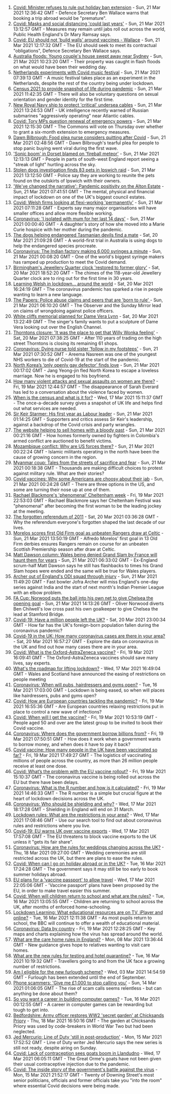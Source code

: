 1. [Covid: Minister refuses to rule out holiday ban extension](https://www.bbc.co.uk/news/uk-56475666) - Sun, 21 Mar 2021 12:36:42 GMT - Defence Secretary Ben Wallace warns that booking a trip abroad would be "premature".
1. [Covid: Masks and social distancing 'could last years'](https://www.bbc.co.uk/news/uk-56475807) - Sun, 21 Mar 2021 13:12:57 GMT - Measures may remain until jabs roll out across the world, Public Health England's Dr Mary Ramsay says.
1. [Covid: EU should not 'build walls' around vaccines - Wallace](https://www.bbc.co.uk/news/uk-56475262) - Sun, 21 Mar 2021 12:17:32 GMT - The EU should seek to meet its contractual "obligations", Defence Secretary Ben Wallace says.
1. [Australia floods: Young couple's house swept away near Sydney](https://www.bbc.co.uk/news/world-australia-56473115) - Sun, 21 Mar 2021 10:23:20 GMT - Their property was caught in flash floods on what would have been their wedding day.
1. [Netherlands experiments with Covid music festival](https://www.bbc.co.uk/news/world-europe-56462200) - Sun, 21 Mar 2021 07:39:13 GMT - A music festival takes place as an experiment in the Netherlands, despite the rest of the country being under lockdown.
1. [Census 2021 to provide snapshot of life during pandemic](https://www.bbc.co.uk/news/uk-56458568) - Sun, 21 Mar 2021 11:42:35 GMT - There will also be voluntary questions on sexual orientation and gender identity for the first time.
1. [New Royal Navy ship to protect 'critical' undersea cables](https://www.bbc.co.uk/news/uk-56472655) - Sun, 21 Mar 2021 13:24:53 GMT - UK intelligence recently warned of Russian submarines "aggressively operating" near Atlantic cables.
1. [Covid: Tory MPs question renewal of emergency powers](https://www.bbc.co.uk/news/uk-politics-56475252) - Sun, 21 Mar 2021 12:15:30 GMT - The Commons will vote on Thursday over whether to grant a six-month extension to emergency measures.
1. [Dawn Bilbrough: Food plea nurse considers quitting after Covid](https://www.bbc.co.uk/news/uk-56472115) - Sun, 21 Mar 2021 02:48:56 GMT - Dawn Bilbrough's tearful plea for people to stop panic buying went viral during the first wave.
1. ['Sonic boom' in Dorset blamed on 'fireball meteor'](https://www.bbc.co.uk/news/uk-england-56475333) - Sun, 21 Mar 2021 12:13:13 GMT - People in parts of south-west England report seeing a "streak of light" hurtling across the sky.
1. [Stolen dogs investigation finds 83 pets in Ipswich raid](https://www.bbc.co.uk/news/uk-england-suffolk-56475355) - Sun, 21 Mar 2021 13:12:50 GMT - Police say they are working to reunite the pets found on the outskirts of Ipswich with their owners.
1. ['We've changed the narrative': Pandemic positivity on the Alton Estate](https://www.bbc.co.uk/news/uk-england-london-56413821) - Sun, 21 Mar 2021 07:41:51 GMT - The mental, physical and financial impact of lockdown on one of the UK's biggest council estates.
1. [Covid: Welsh firms looking at flexi-working 'permanently'](https://www.bbc.co.uk/news/uk-wales-56377442) - Sun, 21 Mar 2021 07:11:28 GMT - Experts say many major organisations will have smaller offices and allow more flexible working.
1. [Coronavirus: 'I isolated with mum for her last 14 days'](https://www.bbc.co.uk/news/uk-northern-ireland-56462690) - Sun, 21 Mar 2021 00:00:40 GMT - A daughter's story of how she moved into a Marie Curie hospice with her mother during the pandemic.
1. [The dogs helping endangered Tasmanian devils find a mate](https://www.bbc.co.uk/news/world-australia-55991061) - Sat, 20 Mar 2021 21:09:28 GMT - A world-first trial in Australia is using dogs to help the endangered species procreate.
1. [Coronavirus: The Indian factory making 6,000 syringes a minute](https://www.bbc.co.uk/news/world-asia-india-56456232) - Sun, 21 Mar 2021 00:08:20 GMT - One of the world's biggest syringe makers has ramped up production to meet the Covid demand.
1. [Birmingham's Jewellery Quarter clock 'restored to former glory'](https://www.bbc.co.uk/news/uk-england-birmingham-56468896) - Sat, 20 Mar 2021 18:52:20 GMT - The chimes of the 118-year-old Jewellery Quarter clock are to ring out for the first time in 30 years.
1. [Learning Welsh in lockdown... around the world](https://www.bbc.co.uk/news/world-56470914) - Sat, 20 Mar 2021 16:24:19 GMT - The coronavirus pandemic has sparked a rise in people wanting to learn a new language.
1. [The Papers: Police abuse claims and peers that are 'born to rule' ](https://www.bbc.co.uk/news/blogs-the-papers-56472513) - Sun, 21 Mar 2021 06:10:20 GMT - The Observer and the Sunday Mirror lead on claims of wrongdoing against police officers.
1. [White cliffs memorial planned for Dame Vera Lynn](https://www.bbc.co.uk/news/uk-england-56467933) - Sat, 20 Mar 2021 13:22:49 GMT - The singer's family wants to put a sculpture of Dame Vera looking out over the English Channel.
1. [Thorntons closure: 'It was the place to get that Willy Wonka feeling'](https://www.bbc.co.uk/news/uk-england-south-yorkshire-56426059) - Sat, 20 Mar 2021 07:38:25 GMT - After 110 years of trading on the high street Thorntons is closing its remaining 61 shops.
1. [Coronavirus: Dying nurse told sister 'follow in my footsteps'](https://www.bbc.co.uk/news/uk-england-birmingham-56377782) - Sun, 21 Mar 2021 07:30:52 GMT - Areema Nasreen was one of the youngest NHS workers to die of Covid-19 at the start of the pandemic.
1. [North Korea’s ‘only openly gay defector’ finds love](https://www.bbc.co.uk/news/world-asia-56323825) - Sun, 21 Mar 2021 00:17:02 GMT - Jang Yeong-jin fled North Korea to escape a loveless marriage. Now he is engaged to his boyfriend.
1. [How many violent attacks and sexual assaults on women are there?](https://www.bbc.co.uk/news/explainers-56365412) - Fri, 19 Mar 2021 12:44:57 GMT - The disappearance of Sarah Everard has led to a conversation about the violence faced by women.
1. [When is the census and what is it for?](https://www.bbc.co.uk/news/explainers-55935409) - Wed, 17 Mar 2021 15:11:37 GMT - The once-a-decade survey gives a snapshot of UK life and helps find out what services are needed.
1. [Sir Keir Starmer: His first year as Labour leader](https://www.bbc.co.uk/news/uk-politics-56461645) - Sun, 21 Mar 2021 01:14:25 GMT - Supporters and critics assess Sir Keir's leadership, against a backdrop of the Covid crisis and party wrangles.
1. [The website helping to sell homes with a bloody past](https://www.bbc.co.uk/news/world-latin-america-56428980) - Sun, 21 Mar 2021 00:21:16 GMT - How homes formerly owned by fighters in Colombia's armed conflict are auctioned to benefit victims.
1. [Mozambique conflict: Why are US forces there?](https://www.bbc.co.uk/news/world-africa-56441499) - Sun, 21 Mar 2021 00:22:24 GMT - Islamic militants operating in the north have been the cause of growing concern in the region.
1. [Myanmar coup: Tales from the streets of sacrifice and fear](https://www.bbc.co.uk/news/world-asia-56356213) - Sun, 21 Mar 2021 00:18:38 GMT - Thousands are making difficult choices to protest against military rule. What are their stories?
1. [Covid vaccines: Why some Americans are choosy about their jab](https://www.bbc.co.uk/news/world-us-canada-56410179) - Sun, 21 Mar 2021 00:24:28 GMT - There are three options in the US, and some are turning their nose up at one of them.
1. [Rachael Blackmore's 'phenomenal' Cheltenham week](https://www.bbc.co.uk/sport/horse-racing/56459134) - Fri, 19 Mar 2021 22:53:03 GMT - Rachael Blackmore says her Cheltenham Festival was "phenomenal" after becoming the first woman to be the leading jockey at the meeting.
1. [The forgotten referendum of 2011](https://www.bbc.co.uk/news/uk-politics-56435341) - Sat, 20 Mar 2021 03:36:28 GMT - Why the referendum everyone's forgotten shaped the last decade of our lives.
1. [Morelos scores first Old Firm goal as unbeaten Rangers draw at Celtic](https://www.bbc.co.uk/sport/football/56390446) - Sun, 21 Mar 2021 13:50:19 GMT - Alfredo Morelos' first goal in 13 Old Firm derbies ensures Rangers remain on course for an unbeaten Scottish Premiership season after draw at Celtic.
1. [Matt Dawson column: Wales being denied Grand Slam by France will haunt them for years](https://www.bbc.co.uk/sport/rugby-union/56472255) - Sun, 21 Mar 2021 06:33:02 GMT - Ex-England scrum-half Matt Dawson says he still has flashbacks to times his Grand Slam hopes were ended and the same will be true for Wales players.
1. [Archer out of England's ODI squad through injury](https://www.bbc.co.uk/sport/cricket/56474272) - Sun, 21 Mar 2021 11:49:20 GMT - Fast bowler Jofra Archer will miss England's one-day series against India and the start of next month's Indian Premier League with an elbow problem.
1. [FA Cup: Norwood puts the ball into his own net to give Chelsea the opening goal](https://www.bbc.co.uk/sport/av/football/56476874) - Sun, 21 Mar 2021 14:13:26 GMT - Oliver Norwood diverts Ben Chilwell's low cross past his own goalkeeper to give Chelsea the lead at Stamford Bridge.
1. [Covid-19: Have a million people left the UK?](https://www.bbc.co.uk/news/uk-56435100) - Sat, 20 Mar 2021 23:00:34 GMT - How far has the UK's foreign-born population fallen during the coronavirus pandemic?
1. [Covid-19 in the UK: How many coronavirus cases are there in your area?](https://www.bbc.co.uk/news/uk-51768274) - Sat, 20 Mar 2021 16:57:27 GMT - Explore the data on coronavirus in the UK and find out how many cases there are in your area.
1. [Covid: What is the Oxford-AstraZeneca vaccine?](https://www.bbc.co.uk/news/health-55302595) - Fri, 19 Mar 2021 16:09:41 GMT - The Oxford-AstraZeneca vaccines should save many lives, say experts.
1. [What's the roadmap for lifting lockdown?](https://www.bbc.co.uk/news/explainers-52530518) - Wed, 17 Mar 2021 16:49:04 GMT - Wales and Scotland have announced the easing of restrictions on people meeting
1. [Coronavirus: When will pubs, hairdressers and gyms open?](https://www.bbc.co.uk/news/explainers-53349989) - Tue, 16 Mar 2021 17:03:00 GMT - Lockdown is being eased, so when will places like hairdressers, pubs and gyms open?
1. [Covid: How are European countries tackling the pandemic?](https://www.bbc.co.uk/news/explainers-53640249) - Fri, 19 Mar 2021 16:55:36 GMT - Are European countries relaxing restrictions put in place to control a new wave of infections?
1. [Covid: When will I get the vaccine?](https://www.bbc.co.uk/news/health-55045639) - Fri, 19 Mar 2021 10:53:19 GMT - People aged 50 and over are the latest group to be invited to book their Covid vaccine.
1. [Coronavirus: Where does the government borrow billions from?](https://www.bbc.co.uk/news/business-50504151) - Fri, 19 Mar 2021 07:50:51 GMT - How does it work when a government wants to borrow money, and when does it have to pay it back?
1. [Covid vaccine: How many people in the UK have been vaccinated so far?](https://www.bbc.co.uk/news/health-55274833) - Fri, 19 Mar 2021 17:49:27 GMT - The logistics of vaccinating millions of people across the country, as more than 26 million people receive at least one dose.
1. [Covid: What’s the problem with the EU vaccine rollout?](https://www.bbc.co.uk/news/explainers-52380823) - Fri, 19 Mar 2021 15:10:37 GMT - The coronavirus vaccine is being rolled out across the EU but there have been delays.
1. [Coronavirus: What is the R number and how is it calculated?](https://www.bbc.co.uk/news/health-52473523) - Fri, 19 Mar 2021 14:46:33 GMT - The R number is a simple but crucial figure at the heart of lockdown decisions across the UK.
1. [Coronavirus: Who should be shielding and why?](https://www.bbc.co.uk/news/health-51997151) - Wed, 17 Mar 2021 18:17:28 GMT - Shielding in England will end on 31 March.
1. [Lockdown rules: What are the restrictions in your area?](https://www.bbc.co.uk/news/uk-54373904) - Wed, 17 Mar 2021 17:08:46 GMT - Use our search tool to find out about coronavirus rules and restrictions where you live.
1. [Covid-19: EU warns UK over vaccine exports](https://www.bbc.co.uk/news/45877605) - Wed, 17 Mar 2021 17:57:08 GMT - The EU threatens to block vaccine exports to the UK unless it "gets its fair share".
1. [Coronavirus: How are the rules for weddings changing across the UK?](https://www.bbc.co.uk/news/explainers-52811509) - Thu, 18 Mar 2021 09:27:00 GMT - Wedding ceremonies are still restricted across the UK, but there are plans to ease the rules.
1. [Covid: When can I go on holiday abroad or in the UK?](https://www.bbc.co.uk/news/explainers-52646738) - Tue, 16 Mar 2021 17:24:28 GMT - The government says it may still be too early to book summer holidays abroad.
1. [EU plans for a 'vaccine passport' to allow travel](https://www.bbc.co.uk/news/world-europe-56436910) - Wed, 17 Mar 2021 22:05:06 GMT - 'Vaccine passport' plans have been proposed by the EU, in order to make travel easier this summer.
1. [Covid: When will children return to school and what are the rules?](https://www.bbc.co.uk/news/education-51643556) - Tue, 16 Mar 2021 13:05:55 GMT - Children are returning to school across the UK, after months of enforced home-schooling.
1. [Lockdown Learning: What educational resources are on TV, iPlayer and online?](https://www.bbc.co.uk/news/education-55591821) - Tue, 16 Mar 2021 12:11:38 GMT - As most pupils return to school, the BBC will continue to offer a wealth of educational material.
1. [Coronavirus: Data by country](https://www.bbc.co.uk/news/world-51235105) - Fri, 19 Mar 2021 12:28:25 GMT - Key maps and charts explaining how the virus has spread around the world.
1. [What are the care home rules in England?](https://www.bbc.co.uk/news/explainers-53503712) - Mon, 08 Mar 2021 13:36:44 GMT - New guidance gives hope to relatives wanting to visit care homes.
1. [What are the new rules for testing and hotel quarantine?](https://www.bbc.co.uk/news/explainers-52544307) - Tue, 16 Mar 2021 10:19:32 GMT - Travellers going to and from the UK face a growing number of restrictions.
1. [Am I eligible for the new furlough scheme?](https://www.bbc.co.uk/news/explainers-52135342) - Wed, 03 Mar 2021 14:54:59 GMT - Furlough has been extended until the end of September.
1. [Phone scammers: 'Give me £1,000 to stop calling you'](https://www.bbc.co.uk/news/technology-56334466) - Sun, 14 Mar 2021 01:06:05 GMT - The rise of scam calls seems relentless - but can anything be done about them?
1. [So you want a career in building computer games?](https://www.bbc.co.uk/news/business-56320899) - Tue, 16 Mar 2021 00:12:55 GMT - A career in computer games can be rewarding but tough to get into.
1. [Bedfordshire: Army officer restores WW2 'secret garden' at Chicksands Priory](https://www.bbc.co.uk/news/uk-england-beds-bucks-herts-56442771) - Thu, 18 Mar 2021 16:50:16 GMT - The garden at Chicksands Priory was used by code-breakers in World War Two but had been neglected.
1. [Jed Mercurio: Line of Duty 'still in post-production'](https://www.bbc.co.uk/news/entertainment-arts-56408763) - Mon, 15 Mar 2021 17:52:52 GMT - Line of Duty writer Jed Mercurio says the new series is still not ready, despite airing on Sunday.
1. [Covid: Lack of contraception sees goats boom in Llandudno](https://www.bbc.co.uk/news/uk-wales-56423211) - Wed, 17 Mar 2021 06:05:11 GMT - The Great Orme's goats have not been given their usual contraceptive injection due to the pandemic.
1. [Covid: The inside story of the government's battle against the virus](https://www.bbc.co.uk/news/uk-politics-56361599) - Mon, 15 Mar 2021 21:52:17 GMT - Twenty of Downing Street's most senior politicians, officials and former officials take you "into the room" where essential Covid decisions were being made.

